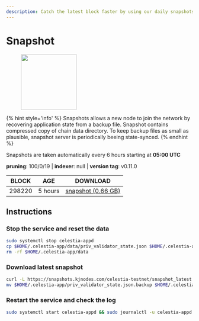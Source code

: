 ```yaml
---
description: Catch the latest block faster by using our daily snapshots.
---
```


# Snapshot

<figure><img src="https://raw.githubusercontent.com/kj89/testnet_manuals/main/pingpub/logos/celestia.png" width="150" alt=""><figcaption></figcaption></figure>

{% hint style='info' %}
Snapshots allows a new node to join the network by recovering application state from a backup file. 
Snapshot contains compressed copy of chain data directory. To keep backup files as small as plausible, 
snapshot server is periodically beeing state-synced.
{% endhint %}

Snapshots are taken automatically every 6 hours starting at **05:00 UTC**

**pruning**: 100/0/19 | **indexer**: null | **version tag**: v0.11.0

| BLOCK             | AGE             | DOWNLOAD                                                                                            |
| ----------------- | --------------- | --------------------------------------------------------------------------------------------------- |
| 298220 | 5 hours | [snapshot (0.66 GB)](https://snapshots.kjnodes.com/celestia-testnet/snapshot\_latest.tar.lz4) |

## Instructions

### Stop the service and reset the data

```bash
sudo systemctl stop celestia-appd
cp $HOME/.celestia-app/data/priv_validator_state.json $HOME/.celestia-app/priv_validator_state.json.backup
rm -rf $HOME/.celestia-app/data
```

### Download latest snapshot

```bash
curl -L https://snapshots.kjnodes.com/celestia-testnet/snapshot_latest.tar.lz4 | tar -Ilz4 -xf - -C $HOME/.celestia-app
mv $HOME/.celestia-app/priv_validator_state.json.backup $HOME/.celestia-app/data/priv_validator_state.json
```

### Restart the service and check the log

```bash
sudo systemctl start celestia-appd && sudo journalctl -u celestia-appd -f --no-hostname -o cat
```
